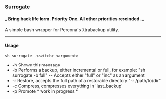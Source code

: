 ### Surrogate
#### _ Bring back life form. Priority One. All other priorities rescinded. _

A simple bash wrapper for Percona's Xtrabackup utility.

----

#### Usage

`sh surrogate -<switch> <argument>`

- -h	Shows this message
- -b	Performs a backup, either incremental or full, for example: "sh surrogate -b full"
--	Accepts either "full" or "inc" as an argument
- -r 	Restore, accepts the full path of a restorable directory "-r /path/to/dir"
- -c	Compress, compresses everything in 'last_backup'
- -p	Promote * work in progress *
